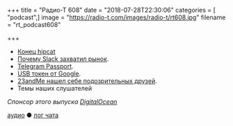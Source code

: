 +++
title = "Радио-Т 608"
date = "2018-07-28T22:30:06"
categories = [ "podcast",]
image = "https://radio-t.com/images/radio-t/rt608.jpg"
filename = "rt_podcast608"

+++

- [Конец hipcat](https://www.atlassian.com/blog/announcements/new-atlassian-slack-partnership)
- [Почему Slack захватил рынок](https://zapier.com/blog/slack-versus-hipchat/).
- [Telegram Passport](https://telegram.org/blog/passport).
- [USB токен от Google](https://www.digitaltrends.com/computing/google-titan-security-key-eliminates-passwords/).
- [23andMe нашел себе подозрительных друзей](https://www.scientificamerican.com/article/23andme-is-sharing-genetic-data-with-drug-giant/).
- Темы наших слушателей

*Спонсор этого выпуска [DigitalOcean](https://www.digitalocean.com)*


[аудио](http://cdn.radio-t.com/rt_podcast608.mp3) ● [лог чата](http://chat.radio-t.com/logs/radio-t-608.html)
<audio src="http://cdn.radio-t.com/rt_podcast608.mp3" preload="none"></audio>